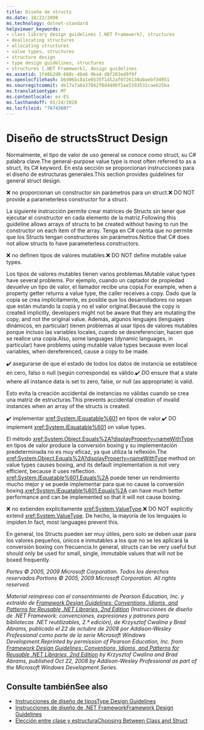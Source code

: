 ```yaml
---
title: Diseño de structs
ms.date: 10/22/2008
ms.technology: dotnet-standard
helpviewer_keywords:
- class library design guidelines [.NET Framework], structures
- deallocating structures
- allocating structures
- value types, structures
- structure design
- type design guidelines, structures
- structures [.NET Framework], design guidelines
ms.assetid: 1f48b2d8-608c-4be6-9ba4-d8f203ed9f9f
ms.openlocfilehash: b6d06bc8a1e8535f1452af0726138abaebfd4951
ms.sourcegitcommit: de17a7a0a37042f0d4406f5ae5393531caeb25ba
ms.translationtype: MT
ms.contentlocale: es-ES
ms.lasthandoff: 01/24/2020
ms.locfileid: "76743607"
---
```

# <a name="struct-design"></a><span data-ttu-id="0971c-102">Diseño de structs</span><span class="sxs-lookup"><span data-stu-id="0971c-102">Struct Design</span></span>
<span data-ttu-id="0971c-103">Normalmente, el tipo de valor de uso general se conoce como struct, su C# palabra clave.</span><span class="sxs-lookup"><span data-stu-id="0971c-103">The general-purpose value type is most often referred to as a struct, its C# keyword.</span></span> <span data-ttu-id="0971c-104">En esta sección se proporcionan instrucciones para el diseño de estructuras generales.</span><span class="sxs-lookup"><span data-stu-id="0971c-104">This section provides guidelines for general struct design.</span></span>

 <span data-ttu-id="0971c-105">❌ no proporcionan un constructor sin parámetros para un struct.</span><span class="sxs-lookup"><span data-stu-id="0971c-105">❌ DO NOT provide a parameterless constructor for a struct.</span></span>

 <span data-ttu-id="0971c-106">La siguiente instrucción permite crear matrices de Structs sin tener que ejecutar el constructor en cada elemento de la matriz.</span><span class="sxs-lookup"><span data-stu-id="0971c-106">Following this guideline allows arrays of structs to be created without having to run the constructor on each item of the array.</span></span> <span data-ttu-id="0971c-107">Tenga en C# cuenta que no permite que los Structs tengan constructores sin parámetros.</span><span class="sxs-lookup"><span data-stu-id="0971c-107">Notice that C# does not allow structs to have parameterless constructors.</span></span>

 <span data-ttu-id="0971c-108">❌ no definen tipos de valores mutables.</span><span class="sxs-lookup"><span data-stu-id="0971c-108">❌ DO NOT define mutable value types.</span></span>

 <span data-ttu-id="0971c-109">Los tipos de valores mutables tienen varios problemas.</span><span class="sxs-lookup"><span data-stu-id="0971c-109">Mutable value types have several problems.</span></span> <span data-ttu-id="0971c-110">Por ejemplo, cuando un captador de propiedad devuelve un tipo de valor, el llamador recibe una copia.</span><span class="sxs-lookup"><span data-stu-id="0971c-110">For example, when a property getter returns a value type, the caller receives a copy.</span></span> <span data-ttu-id="0971c-111">Dado que la copia se crea implícitamente, es posible que los desarrolladores no sepan que están mutando la copia y no el valor original.</span><span class="sxs-lookup"><span data-stu-id="0971c-111">Because the copy is created implicitly, developers might not be aware that they are mutating the copy, and not the original value.</span></span> <span data-ttu-id="0971c-112">Además, algunos lenguajes (lenguajes dinámicos, en particular) tienen problemas al usar tipos de valores mutables porque incluso las variables locales, cuando se desreferencian, hacen que se realice una copia.</span><span class="sxs-lookup"><span data-stu-id="0971c-112">Also, some languages (dynamic languages, in particular) have problems using mutable value types because even local variables, when dereferenced, cause a copy to be made.</span></span>

 <span data-ttu-id="0971c-113">✔️ asegurarse de que el estado de todos los datos de instancia se establece en cero, falso o null (según corresponda) es válido.</span><span class="sxs-lookup"><span data-stu-id="0971c-113">✔️ DO ensure that a state where all instance data is set to zero, false, or null (as appropriate) is valid.</span></span>

 <span data-ttu-id="0971c-114">Esto evita la creación accidental de instancias no válidas cuando se crea una matriz de estructuras.</span><span class="sxs-lookup"><span data-stu-id="0971c-114">This prevents accidental creation of invalid instances when an array of the structs is created.</span></span>

 <span data-ttu-id="0971c-115">✔️ implementar <xref:System.IEquatable%601> en tipos de valor.</span><span class="sxs-lookup"><span data-stu-id="0971c-115">✔️ DO implement <xref:System.IEquatable%601> on value types.</span></span>

 <span data-ttu-id="0971c-116">El método <xref:System.Object.Equals%2A?displayProperty=nameWithType> en tipos de valor produce la conversión boxing y su implementación predeterminada no es muy eficaz, ya que utiliza la reflexión.</span><span class="sxs-lookup"><span data-stu-id="0971c-116">The <xref:System.Object.Equals%2A?displayProperty=nameWithType> method on value types causes boxing, and its default implementation is not very efficient, because it uses reflection.</span></span> <span data-ttu-id="0971c-117"><xref:System.IEquatable%601.Equals%2A> puede tener un rendimiento mucho mejor y se puede implementar para que no cause la conversión boxing.</span><span class="sxs-lookup"><span data-stu-id="0971c-117"><xref:System.IEquatable%601.Equals%2A> can have much better performance and can be implemented so that it will not cause boxing.</span></span>

 <span data-ttu-id="0971c-118">❌ no extienden explícitamente <xref:System.ValueType>.</span><span class="sxs-lookup"><span data-stu-id="0971c-118">❌ DO NOT explicitly extend <xref:System.ValueType>.</span></span> <span data-ttu-id="0971c-119">De hecho, la mayoría de los lenguajes lo impiden.</span><span class="sxs-lookup"><span data-stu-id="0971c-119">In fact, most languages prevent this.</span></span>

 <span data-ttu-id="0971c-120">En general, los Structs pueden ser muy útiles, pero solo se deben usar para los valores pequeños, únicos e inmutables a los que no se les aplicará la conversión boxing con frecuencia.</span><span class="sxs-lookup"><span data-stu-id="0971c-120">In general, structs can be very useful but should only be used for small, single, immutable values that will not be boxed frequently.</span></span>

 <span data-ttu-id="0971c-121">*Partes © 2005, 2009 Microsoft Corporation. Todos los derechos reservados.*</span><span class="sxs-lookup"><span data-stu-id="0971c-121">*Portions © 2005, 2009 Microsoft Corporation. All rights reserved.*</span></span>

 <span data-ttu-id="0971c-122">*Material reimpreso con el consentimiento de Pearson Education, Inc. y extraído de [Framework Design Guidelines: Conventions, Idioms, and Patterns for Reusable .NET Libraries, 2nd Edition](https://www.informit.com/store/framework-design-guidelines-conventions-idioms-and-9780321545619) (Instrucciones de diseño de .NET Framework: convenciones, expresiones y patrones para bibliotecas .NET reutilizables, 2.ª edición), de Krzysztof Cwalina y Brad Abrams, publicado el 22 de octubre de 2008 por Addison-Wesley Professional como parte de la serie Microsoft Windows Development.*</span><span class="sxs-lookup"><span data-stu-id="0971c-122">*Reprinted by permission of Pearson Education, Inc. from [Framework Design Guidelines: Conventions, Idioms, and Patterns for Reusable .NET Libraries, 2nd Edition](https://www.informit.com/store/framework-design-guidelines-conventions-idioms-and-9780321545619) by Krzysztof Cwalina and Brad Abrams, published Oct 22, 2008 by Addison-Wesley Professional as part of the Microsoft Windows Development Series.*</span></span>

## <a name="see-also"></a><span data-ttu-id="0971c-123">Consulte también</span><span class="sxs-lookup"><span data-stu-id="0971c-123">See also</span></span>

- [<span data-ttu-id="0971c-124">Instrucciones de diseño de tipos</span><span class="sxs-lookup"><span data-stu-id="0971c-124">Type Design Guidelines</span></span>](../../../docs/standard/design-guidelines/type.md)
- [<span data-ttu-id="0971c-125">Instrucciones de diseño de .NET Framework</span><span class="sxs-lookup"><span data-stu-id="0971c-125">Framework Design Guidelines</span></span>](../../../docs/standard/design-guidelines/index.md)
- [<span data-ttu-id="0971c-126">Elección entre clase y estructura</span><span class="sxs-lookup"><span data-stu-id="0971c-126">Choosing Between Class and Struct</span></span>](../../../docs/standard/design-guidelines/choosing-between-class-and-struct.md)

